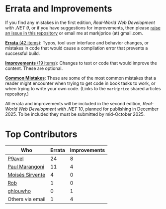 # Errata and Improvements

If you find any mistakes in the first edition, *Real-World Web Development with .NET 9*, or if you have suggestions for improvements, then please [raise an issue in this repository](https://github.com/markjprice/web-dev-net9/issues) or email me at markjprice (at) gmail.com.

[**Errata** (42 items)](errata.md): Typos, tool user interface and behavior changes, or mistakes in code that would cause a compilation error that prevents a successful build.

[**Improvements** (19 items)](improvements.md): Changes to text or code that would improve the content. These are optional.

[**Common Mistakes**](https://github.com/markjprice/markjprice/blob/main/articles/common-mistakes.md): These are some of the most common mistakes that a reader might encounter when trying to get code in book tasks to work, or when trying to write your own code. (Links to the `markjprice` shared articles repository.)

All errata and improvements will be included in the second edition, *Real-World Web Development with .NET 10*, planned for publishing in December 2025. To be included they must be submitted by mid-October 2025.

# Top Contributors

Who|Errata|Improvements
---|---|---
[P9avel](https://github.com/P9avel)|24|8
[Paul Marangoni](https://github.com/pmarangoni)|11|4
[Moisés Sirvente](https://github.com/es-moises)|4|0
[Rob](https://github.com/robyyo)|1|0
[ghlouwho](https://github.com/ghlouwho)|0|1
Others via email|1|4

